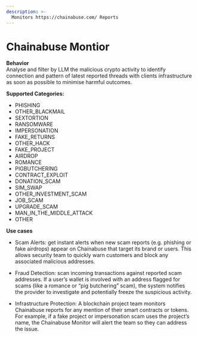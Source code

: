 ```yaml
---
description: >-
  Monitors https://chainabuse.com/ Reports  
---
```


# Chainabuse Montior

**Behavior**  
Analyse and filter by LLM the malicious crypto activity to identify connection and pattern of latest reported threads with clients infrastructure as soon as possible to minimise harmful outcomes.  

**Supported Categories:**  
* PHISHING
* OTHER_BLACKMAIL
* SEXTORTION
* RANSOMWARE
* IMPERSONATION
* FAKE_RETURNS
* OTHER_HACK
* FAKE_PROJECT
* AIRDROP
* ROMANCE
* PIGBUTCHERING
* CONTRACT_EXPLOIT
* DONATION_SCAM
* SIM_SWAP
* OTHER_INVESTMENT_SCAM
* JOB_SCAM
* UPGRADE_SCAM
* MAN_IN_THE_MIDDLE_ATTACK
* OTHER

**Use cases**  
* Scam Alerts: get instant alerts when new scam reports (e.g. phishing or fake airdrops) appear on Chainabuse that target its brand or users. This allows security team to quickly warn customers and block any associated malicious addresses.

* Fraud Detection: scan incoming transactions against reported scam addresses. If a user’s wallet is involved with an address flagged for scams (like a romance or “pig butchering” scam), the system notifies the provider to investigate and potentially freeze the suspicious activity.

* Infrastructure Protection: A blockchain project team monitors Chainabuse reports for any mention of their smart contracts or tokens. For example, if a fake project or impersonation scam uses the project’s name, the Chainabuse Monitor will alert the team so they can address the issue.